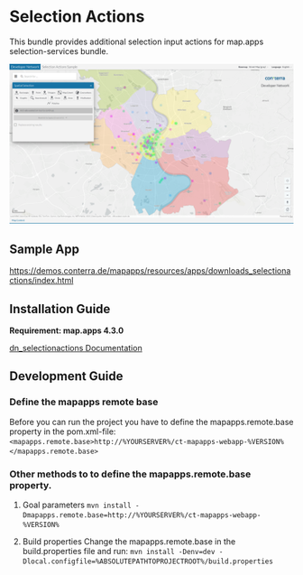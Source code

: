 # Selection Actions
This bundle provides additional selection input actions for map.apps selection-services bundle.

![Screenshot App](https://github.com/conterra/mapapps-selection-actions/blob/main/screenshot.png)

## Sample App
https://demos.conterra.de/mapapps/resources/apps/downloads_selectionactions/index.html

## Installation Guide
**Requirement: map.apps 4.3.0**

[dn_selectionactions Documentation](https://github.com/conterra/mapapps-selection-actions/tree/master/src/main/js/bundles/dn_selectionactions)

## Development Guide
### Define the mapapps remote base
Before you can run the project you have to define the mapapps.remote.base property in the pom.xml-file:
`<mapapps.remote.base>http://%YOURSERVER%/ct-mapapps-webapp-%VERSION%</mapapps.remote.base>`

### Other methods to to define the mapapps.remote.base property.
1. Goal parameters
`mvn install -Dmapapps.remote.base=http://%YOURSERVER%/ct-mapapps-webapp-%VERSION%`

2. Build properties
Change the mapapps.remote.base in the build.properties file and run:
`mvn install -Denv=dev -Dlocal.configfile=%ABSOLUTEPATHTOPROJECTROOT%/build.properties`
